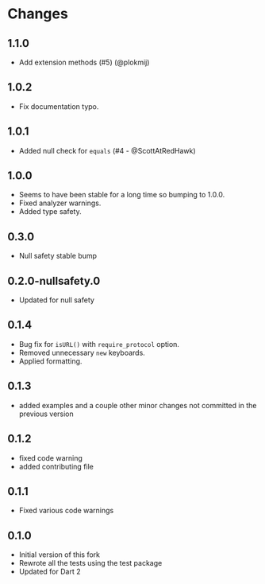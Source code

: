 # Changes

## 1.1.0

- Add extension methods (#5) (@plokmij)

## 1.0.2

- Fix documentation typo.

## 1.0.1

- Added null check for `equals` (#4 - @ScottAtRedHawk)

## 1.0.0

- Seems to have been stable for a long time so bumping to 1.0.0.
- Fixed analyzer warnings.
- Added type safety.

## 0.3.0

- Null safety stable bump

## 0.2.0-nullsafety.0

- Updated for null safety

## 0.1.4

- Bug fix for `isURL()` with `require_protocol` option.
- Removed unnecessary `new` keyboards.
- Applied formatting.

## 0.1.3

- added examples and a couple other minor changes not committed in the previous version

## 0.1.2

- fixed code warning
- added contributing file

## 0.1.1

- Fixed various code warnings

## 0.1.0

- Initial version of this fork
- Rewrote all the tests using the test package
- Updated for Dart 2
